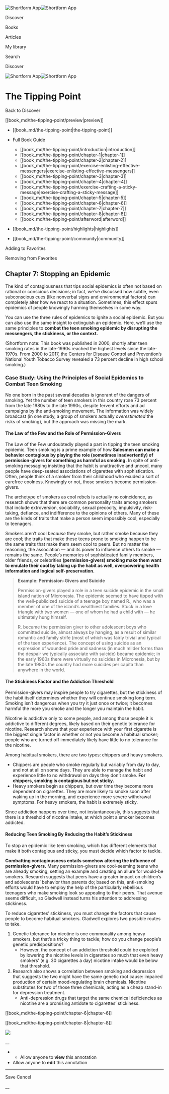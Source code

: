![Shortform App](/img/logo.36a2399e.svg)![Shortform App](/img/logo-dark.70c1b072.svg)

Discover

Books

Articles

My library

Search

Discover

![Shortform App](/img/logo.36a2399e.svg)![Shortform App](/img/logo-dark.70c1b072.svg)

# The Tipping Point

Back to Discover

[[book_md/the-tipping-point/preview|preview]]

  * [[book_md/the-tipping-point|the-tipping-point]]
  * Full Book Guide

    * [[book_md/the-tipping-point/introduction|introduction]]
    * [[book_md/the-tipping-point/chapter-1|chapter-1]]
    * [[book_md/the-tipping-point/chapter-2|chapter-2]]
    * [[book_md/the-tipping-point/exercise-enlisting-effective-messengers|exercise-enlisting-effective-messengers]]
    * [[book_md/the-tipping-point/chapter-3|chapter-3]]
    * [[book_md/the-tipping-point/chapter-4|chapter-4]]
    * [[book_md/the-tipping-point/exercise-crafting-a-sticky-message|exercise-crafting-a-sticky-message]]
    * [[book_md/the-tipping-point/chapter-5|chapter-5]]
    * [[book_md/the-tipping-point/chapter-6|chapter-6]]
    * [[book_md/the-tipping-point/chapter-7|chapter-7]]
    * [[book_md/the-tipping-point/chapter-8|chapter-8]]
    * [[book_md/the-tipping-point/afterword|afterword]]
  * [[book_md/the-tipping-point/highlights|highlights]]
  * [[book_md/the-tipping-point/community|community]]



Adding to Favorites 

Removing from Favorites 

## Chapter 7: Stopping an Epidemic

The kind of contagiousness that tips social epidemics is often not based on rational or conscious decisions; in fact, we’ve discussed how subtle, even subconscious cues (like nonverbal signs and environmental factors) can completely alter how we react to a situation. Sometimes, this effect spurs epidemics of people knowingly harming themselves in some way.

You can use the three rules of epidemics to ignite a social epidemic. But you can also use the same insight to extinguish an epidemic. Here, we’ll use the same principles to **combat the teen smoking epidemic by disrupting the messengers, the stickiness, or the context.**

(Shortform note: This book was published in 2000, shortly after teen smoking rates in the late-1990s reached the highest levels since the late-1970s. From 2000 to 2017, the Centers for Disease Control and Prevention’s National Youth Tobacco Survey revealed a 73 percent decline in high school smoking.)

### Case Study: Using the Principles of Social Epidemics to Combat Teen Smoking

No one born in the past several decades is ignorant of the dangers of smoking. Yet the number of teen smokers in this country rose 73 percent from the late 1980s to the late 1990s, despite fervent efforts and ad campaigns by the anti-smoking movement. The information was widely broadcast (in one study, a group of smokers actually _overestimated_ the risks of smoking), but the approach was missing the mark.

#### The Law of the Few and the Role of Permission-Givers

The Law of the Few undoubtedly played a part in tipping the teen smoking epidemic. Teen smoking is a prime example of how **Salesmen can make a behavior contagious by playing the role (sometimes inadvertently) of permission-givers for something as harmful as smoking.** In spite of anti-smoking messaging insisting that the habit is unattractive and uncool, many people have deep-seated associations of cigarettes with sophistication. Often, people think of a smoker from their childhood who exuded a sort of carefree coolness. Knowingly or not, those smokers become permission-givers.

The archetype of smokers as cool rebels is actually no coincidence, as research shows that there are common personality traits among smokers that include extroversion, sociability, sexual precocity, impulsivity, risk-taking, defiance, and indifference to the opinions of others. Many of these are the kinds of traits that make a person seem impossibly cool, especially to teenagers.

Smokers aren’t cool _because_ they smoke, but rather smoke because they are cool; the traits that make these teens prone to smoking happen to be the same traits that make them seem cool to peers. But no matter the reasoning, the association — and its power to influence others to smoke — remains the same. People’s memories of sophisticated family members, older friends, or celebrities **(permission-givers) smoking make them want to emulate their cool by taking up the habit as well, overpowering health information and logical self-preservation.**

> **Example: Permission-Givers and Suicide**
> 
> Permission-givers played a role in a teen suicide epidemic in the small island nation of Micronesia. The epidemic seemed to have tipped with the well-publicized suicide of a teenage boy named R., who was a member of one of the island’s wealthiest families. Stuck in a love triangle with two women — one of whom he had a child with — he ultimately hung himself.
> 
> R. became the permission giver to other adolescent boys who committed suicide, almost always by hanging, as a result of similar romantic and family strife (most of which was fairly trivial and typical of the teen experience). The concept of using suicide as an expression of wounded pride and sadness (in much milder forms than the despair we typically associate with suicide) became epidemic; in the early 1960s there were virtually no suicides in Micronesia, but by the late 1980s the country had more suicides per capita than anywhere in the world.

#### The Stickiness Factor and the Addiction Threshold

Permission-givers may inspire people to try cigarettes, but the stickiness of the habit itself determines whether they will continue smoking long term. Smoking isn’t dangerous when you try it just once or twice; it becomes harmful the more you smoke and the longer you maintain the habit.

Nicotine is addictive only to some people, and among those people it is addictive to different degrees, likely based on their genetic tolerance for nicotine. Research shows that your experience with your first cigarette is the biggest single factor in whether or not you become a habitual smoker; people who are turned off immediately likely have little to no tolerance for the nicotine.

Among habitual smokers, there are two types: chippers and heavy smokers.

  * Chippers are people who smoke regularly but variably from day to day, and not at all on some days. They are able to manage the habit and experience little to no withdrawal on days they don’t smoke. **For chippers, smoking is contagious but not sticky.**
  * Heavy smokers begin as chippers, but over time they become more dependent on cigarettes. They are more likely to smoke soon after waking up in the morning, and experience more severe withdrawal symptoms. For heavy smokers, the habit is extremely sticky. 



Since addiction happens over time, not instantaneously, this suggests that there is a threshold of nicotine intake, at which point a smoker becomes addicted.

#### Reducing Teen Smoking By Reducing the Habit’s Stickiness

To stop an epidemic like teen smoking, which has different elements that make it both contagious and sticky, you must decide which factor to tackle.

**Combatting contagiousness entails somehow altering the influence of permission-givers.** Many permission-givers are cool-seeming teens who are already smoking, setting an example and creating an allure for would-be smokers. Research suggests that peers have a greater impact on children’s and adolescents’ behavior than parents do; based on this, anti-smoking efforts would have to employ the help of the particularly rebellious teenagers who make smoking look so appealing to their peers. That avenue seems difficult, so Gladwell instead turns his attention to addressing stickiness.

To reduce cigarettes’ stickiness, you must change the factors that cause people to become habitual smokers. Gladwell explores two possible routes to take.

  1. Genetic tolerance for nicotine is one commonality among heavy smokers, but that’s a tricky thing to tackle; how do you change people’s genetic predispositions?
     * However, the concept of an addiction threshold could be exploited by lowering the nicotine levels in cigarettes so much that even heavy smokers’ (e.g. 30 cigarettes a day) nicotine intake would be below that threshold. 
  2. Research also shows a correlation between smoking and depression that suggests the two might have the same genetic root cause: impaired production of certain mood-regulating brain chemicals. Nicotine substitutes for two of those three chemicals, acting as a cheap stand-in for depression treatment.
     * Anti-depression drugs that target the same chemical deficiencies as nicotine are a promising antidote to cigarettes’ stickiness. 



[[book_md/the-tipping-point/chapter-6|chapter-6]]

[[book_md/the-tipping-point/chapter-8|chapter-8]]

![](https://bat.bing.com/action/0?ti=56018282&Ver=2&mid=61c5f781-49d1-427f-8aeb-2d19c7e2fbcf&sid=1711133063fa11eebdec89a8b8ae3bbc&vid=171147a063fa11eea7440fcfeb230d96&vids=0&msclkid=N&pi=0&lg=en-US&sw=800&sh=600&sc=24&nwd=1&tl=Shortform%20%7C%20Book&p=https%3A%2F%2Fwww.shortform.com%2Fapp%2Fbook%2Fthe-tipping-point%2Fchapter-7&r=&lt=611&evt=pageLoad&sv=1&rn=761340)

__

  *   * Allow anyone to **view** this annotation
  * Allow anyone to **edit** this annotation



* * *

Save Cancel

__



